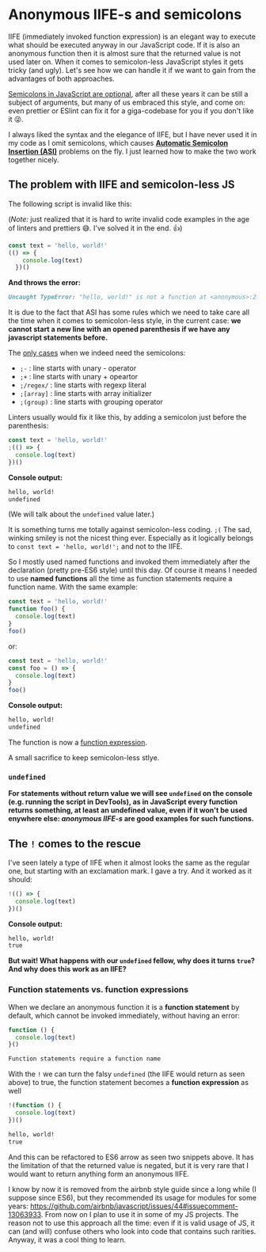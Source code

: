 # Anonymous IIFE-s and semicolons

IIFE (immediately invoked function expression) is an elegant way to execute what should be executed anyway in our JavaScript code. If it is also an anonymous function then it is almost sure that the returned value is not used later on. When it comes to semicolon-less JavaScript styles it gets tricky (and ugly). Let's see how we can handle it if we want to gain from the advantages of both approaches.

[Semicolons in JavaScript are optional](https://web.archive.org/web/20200731235507/https://mislav.net/2010/05/semicolons/), after all these years it can be still a subject of arguments, but many of us embraced this style, and come on: even prettier or ESlint can fix it for a giga-codebase for you if you don't like it 😜.

I always liked the syntax and the elegance of IIFE, but I have never used it in my code as I omit semicolons, which causes [**Automatic Semicolon Insertion (ASI)**](http://www.ecma-international.org/ecma-262/7.0/index.html#sec-automatic-semicolon-insertion) problems on the fly. I just learned how to make the two work together nicely.

## The problem with IIFE and semicolon-less JS

The following script is invalid like this:

(_Note:_ just realized that it is hard to write invalid code examples in the age of linters and prettiers 😅. I've solved it in the end. 👍)

<!-- prettier-ignore-start -->
```javascript
const text = 'hello, world!'
(() => {
    console.log(text)
  })()
```
<!-- prettier-ignore-end -->

**And throws the error:**

```markdown
Uncaught TypeError: "hello, world!" is not a function at <anonymous>:2:1
```

It is due to the fact that ASI has some rules which we need to take care all the time when it comes to semicolon-less style, in the current case: **we cannot start a new line with an opened parenthesis if we have any javascript statements before.**

The [only cases](https://github.com/hax/semicolon-less.js/) when we indeed need the semicolons:

- `;-` : line starts with unary - operator
- `;+` : line starts with unary + opeartor
- `;/regex/` : line starts with regexp literal
- `;[array]` : line starts with array initializer
- `;(group)` : line starts with grouping operator

Linters usually would fix it like this, by adding a semicolon just before the parenthesis:

```javascript
const text = 'hello, world!'
;(() => {
  console.log(text)
})()
```

**Console output:**

```markdown
hello, world!
undefined
```

(We will talk about the `undefined` value later.)

It is something turns me totally against semicolon-less coding. `;(` The sad, winking smiley is not the nicest thing ever. Especially as it logically belongs to `const text = 'hello, world!';` and not to the IIFE.

So I mostly used named functions and invoked them immediately after the declaration (pretty pre-ES6 style) until this day. Of course it means I needed to use **named functions** all the time as function statements require a function name.
With the same example:

```javascript
const text = 'hello, world!'
function foo() {
  console.log(text)
}
foo()
```

or:

```javascript
const text = 'hello, world!'
const foo = () => {
  console.log(text)
}
foo()
```

**Console output:**

```markdown
hello, world!
undefined
```

The function is now a [function expression](https://developer.mozilla.org/en-US/docs/web/JavaScript/Reference/Operators/function#Named_function_expression).

A small sacrifice to keep semicolon-less stlye.

### `undefined`

**For statements without return value we will see `undefined` on the console (e.g. running the script in DevTools), as in JavaScript every function returns something, at least an undefined value, even if it won't be used enywhere else: _anonymous IIFE-s_ are good examples for such functions.**

## The `!` comes to the rescue

I've seen lately a type of IIFE when it almost looks the same as the regular one, but starting with an exclamation mark. I gave a try. And it worked as it should:

```javascript
!(() => {
  console.log(text)
})()
```

**Console output:**

```markdown
hello, world!
true
```

**But wait! What happens with our `undefined` fellow, why does it turns `true`? And why does this work as an IIFE?**

### Function statements vs. function expressions

When we declare an anonymous function it is a **function statement** by default, which cannot be invoked immediately, without having an error:

```javascript
function () {
  console.log(text)
}()
```

```markdown
Function statements require a function name
```

With the `!` we can turn the falsy `undefined` (the IIFE would return as seen above) to true, the function statement becomes a **function expression** as well

```javascript
!(function () {
  console.log(text)
})()
```

```markdown
hello, world!
true
```

And this can be refactored to ES6 arrow as seen two snippets above. It has the limitation of that the returned value is negated, but it is very rare that I would want to return anything form an anonymous IIFE.

I know by now it is removed from the airbnb style guide since a long while (I suppose since ES6), but they recommended its usage for modules for some years: https://github.com/airbnb/javascript/issues/44#issuecomment-13063933. From now on I plan to use it in some of my JS projects. The reason not to use this approach all the time: even if it is valid usage of JS, it can (and will) confuse others who look into code that contains such rarities. Anyway, it was a cool thing to learn.
